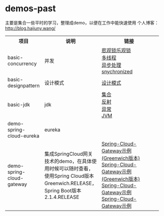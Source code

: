 # demos-past
主要是集合一些平时的学习，整理成demo，以便在工作中能快速使用
个人博客：http://blog.haijuny.wang/
<table>
    <tr>
        <th style="width: 20%">项目</th>
        <th style="width: 20%">说明</th>
        <th style="width: 60%">链接</th>
    </tr>
    <tr>
        <td>basic-concurrency</td>
        <td>并发</td>
        <td>
            <a href="http://blog.haijuny.wang/HighConcurrency-PessimisticLockAndOptimisticLock/">悲观锁乐观锁</a><br>
            <a href="http://blog.haijuny.wang/HighConcurrency-multithreading/">多线程</a><br>
            <a href="http://blog.haijuny.wang/HighConcurrency-AsynchronousProcess/">异步处理</a><br>
            <a href="http://blog.haijuny.wang/HighConcurrency-snychronized/">snychronized</a><br>
        </td>
    </tr>
    <tr>
        <td>basic-designpattern</td>
        <td>设计模式</td>
        <td>
            <a href="http://blog.haijuny.wang/Java基础/设计模式">设计模式</a><br>
        </td>
    </tr>
    <tr>
        <td>basic-jdk</td>
        <td>jdk</td>
        <td>
            <a href="http://blog.haijuny.wang/Java%E5%9F%BA%E7%A1%80/%E9%9B%86%E5%90%88/">集合</a><br>
            <a href="http://blog.haijuny.wang/Java%E5%9F%BA%E7%A1%80/%E5%8F%8D%E5%B0%84/">反射</a><br>
            <a href="http://blog.haijuny.wang/Java%E5%9F%BA%E7%A1%80/%E5%BC%82%E5%B8%B8/">异常</a><br>
            <a href="http://blog.haijuny.wang/Java%E5%9F%BA%E7%A1%80/%E5%BC%82%E5%B8%B8/">JVM</a><br>
        </td>
    </tr>
    <tr>
        <td>demo-spring-cloud-eureka</td>
        <td>eureka</td>
        <td>
        </td>
    </tr>
    <tr>
        <td>demo-spring-cloud-gateway</td>
        <td>集成SpringCloud网关技术的demo，在具体使用时候可以随时查看，使用Spring Cloud版本Greenwich.RELEASE，Spring Boot版本2.1.4.RELEASE</td>
        <td>
            <a href="http://blog.haijuny.wang/HighConcurrency-snychronized/">Spring-Cloud-Gateway示例(Greenwich版本)</a><br>
            <a href="http://blog.haijuny.wang/HighConcurrency-snychronized/">Spring-Cloud-Gateway示例(Greenwich版本)</a><br>
            <a href="http://blog.haijuny.wang/HighConcurrency-snychronized/">Spring-Cloud-Gateway示例</a><br>
            <a href="http://blog.haijuny.wang/HighConcurrency-snychronized/">Spring-Cloud-Gateway示例</a><br>
        </td>
    </tr>
</table>